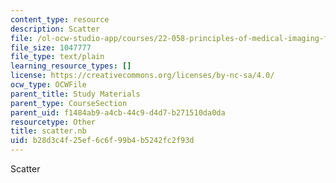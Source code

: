 ```yaml
---
content_type: resource
description: Scatter
file: /ol-ocw-studio-app/courses/22-058-principles-of-medical-imaging-fall-2002/b28d3c4f25ef6c6f99b4b5242fc2f93d_scatter.nb
file_size: 1047777
file_type: text/plain
learning_resource_types: []
license: https://creativecommons.org/licenses/by-nc-sa/4.0/
ocw_type: OCWFile
parent_title: Study Materials
parent_type: CourseSection
parent_uid: f1484ab9-a4cb-44c9-d4d7-b271510da0da
resourcetype: Other
title: scatter.nb
uid: b28d3c4f-25ef-6c6f-99b4-b5242fc2f93d
---
```

Scatter
